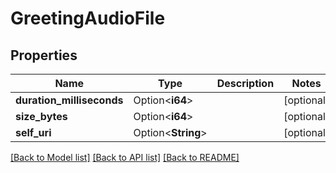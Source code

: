 # GreetingAudioFile

## Properties

Name | Type | Description | Notes
------------ | ------------- | ------------- | -------------
**duration_milliseconds** | Option<**i64**> |  | [optional]
**size_bytes** | Option<**i64**> |  | [optional]
**self_uri** | Option<**String**> |  | [optional]

[[Back to Model list]](../README.md#documentation-for-models) [[Back to API list]](../README.md#documentation-for-api-endpoints) [[Back to README]](../README.md)


